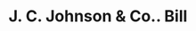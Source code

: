 ---
doi: 10.7916/D8HX2QMH
date_other: '1890'
date_other_textual: 1890-1899
form: printed ephemera
genre:
- Invoices
name:
- J. C. Johnson & Co.
object_in_context_url: https://biggert.cul.columbia.edu/items/view/ave_biggert_00031
subject_hierarchical_geographic:
- San Francisco, California, United States
subject_name:
- J. C. Johnson & Co.
title: J. C. Johnson & Co.. Bill
sort_title: J. C. Johnson & Co.. Bill
call_number: ave_biggert_00031
coordinates:
- 37.78333333333333,-122.41666666666667
pid: ave_biggert_00031
identifiers: ave_biggert_00031
thumbnail: https://derivativo-1.library.columbia.edu/iiif/2/ldpd:342756/full/!256,256/0/native.jpg
permalink: "/biggert/ave_biggert_00031/"
layout: iiif-image-page
---